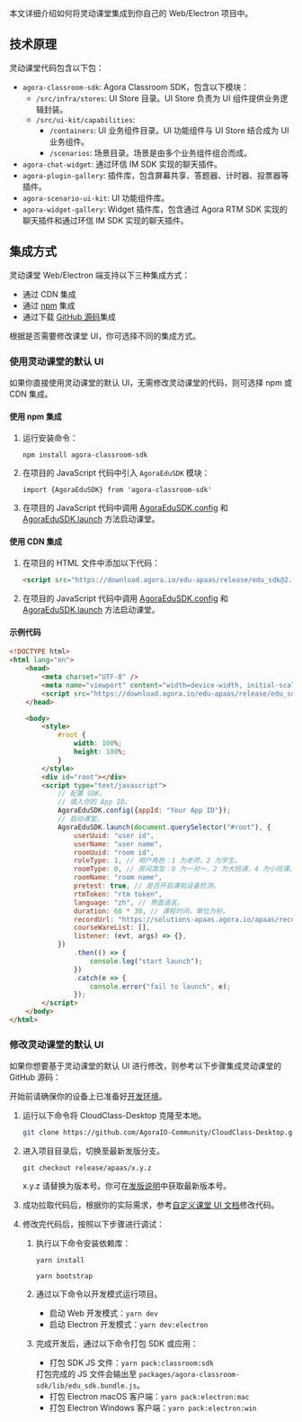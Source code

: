 本文详细介绍如何将灵动课堂集成到你自己的 Web/Electron 项目中。

## 技术原理

灵动课堂代码包含以下包：

-   `agora-classroom-sdk`: Agora Classroom SDK，包含以下模块：
    -   `/src/infra/stores`: UI Store 目录。UI Store 负责为 UI 组件提供业务逻辑封装。
    -   `/src/ui-kit/capabilities`:
        -   `/containers`: UI 业务组件目录。UI 功能组件与 UI Store 结合成为 UI 业务组件。
        -   `/scenarios`: 场景目录。场景是由多个业务组件组合而成。
-   `agora-chat-widget`: 通过环信 IM SDK 实现的聊天插件。
-   `agora-plugin-gallery`: 插件库，包含屏幕共享、答题器、计时器、投票器等插件。
-   `agora-scenario-ui-kit`: UI 功能组件库。
-   `agora-widget-gallery`: Widget 插件库，包含通过 Agora RTM SDK 实现的聊天插件和通过环信 IM SDK 实现的聊天插件。

## 集成方式

灵动课堂 Web/Electron 端支持以下三种集成方式：

-   通过 CDN 集成
-   通过 [npm](https://www.npmjs.com/package/agora-classroom-sdk) 集成
-   通过下载 [GitHub 源码](https://github.com/AgoraIO-Community/CloudClass-Desktop)集成

根据是否需要修改课堂 UI，你可选择不同的集成方式。

<a name="default_ui"></a>

### 使用灵动课堂的默认 UI

如果你直接使用灵动课堂的默认 UI，无需修改灵动课堂的代码，则可选择 npm 或 CDN 集成。

#### 使用 npm 集成

1. 运行安装命令：

    ```
    npm install agora-classroom-sdk
    ```

2. 在项目的 JavaScript 代码中引入 `AgoraEduSDK` 模块：

    ```
    import {AgoraEduSDK} from 'agora-classroom-sdk'
    ```

3. 在项目的 JavaScript 代码中调用 [AgoraEduSDK.config](/cn/agora-class/agora_class_api_ref_web?platform=Web#config) 和 [AgoraEduSDK.launch](/cn/agora-class/agora_class_api_ref_web?platform=Web#launch) 方法启动课堂。

#### 使用 CDN 集成

1. 在项目的 HTML 文件中添加以下代码：

    ```html
    <script src="https://download.agora.io/edu-apaas/release/edu_sdk@2.4.0.bundle.js"></script>
    ```

2. 在项目的 JavaScript 代码中调用 [AgoraEduSDK.config](/cn/agora-class/agora_class_api_ref_web?platform=Web#config) 和 [AgoraEduSDK.launch](/cn/agora-class/agora_class_api_ref_web?platform=Web#launch) 方法启动课堂。

#### 示例代码

```html
<!DOCTYPE html>
<html lang="en">
    <head>
        <meta charset="UTF-8" />
        <meta name="viewport" content="width=device-width, initial-scale=1" />
        <script src="https://download.agora.io/edu-apaas/release/edu_sdk@2.4.0.bundle.js"></script>
    </head>

    <body>
        <style>
            #root {
                width: 100%;
                height: 100%;
            }
        </style>
        <div id="root"></div>
        <script type="text/javascript">
            // 配置 SDK。
            // 填入你的 App ID。
            AgoraEduSDK.config({appId: "Your App ID"});
            // 启动课堂。
            AgoraEduSDK.launch(document.querySelector("#root"), {
                userUuid: "user id",
                userName: "user name",
                roomUuid: "room id",
                roleType: 1, // 用户角色：1 为老师，2 为学生。
                roomType: 0, // 房间类型：0 为一对一，2 为大班课，4 为小班课。
                roomName: "room name",
                pretest: true, // 是否开启课前设备检测。
                rtmToken: "rtm token",
                language: "zh", // 界面语言。
                duration: 60 * 30, // 课程时间，单位为秒。
                recordUrl: "https://solutions-apaas.agora.io/apaas/record/dev/2.3.3/record_page.html",
                courseWareList: [],
                listener: (evt, args) => {},
            })
                .then(() => {
                    console.log("start launch");
                })
                .catch(e => {
                    console.error("fail to launch", e);
                });
        </script>
    </body>
</html>
```

<a name="change_default_ui"></a>

### 修改灵动课堂的默认 UI

如果你想要基于灵动课堂的默认 UI 进行修改，则参考以下步骤集成灵动课堂的 GitHub 源码：

<div class="alert info">开始前请确保你的设备上已准备好<a href="/cn/agora-class/agora_class_quickstart_web?platform=Web#dev-env">开发环境</a>。</div>

1. 运行以下命令将 CloudClass-Desktop 克隆至本地。

    ```bash
    git clone https://github.com/AgoraIO-Community/CloudClass-Desktop.git
    ```

1. 进入项目目录后，切换至最新发版分支。

    ```
    git checkout release/apaas/x.y.z
    ```

    <div class="alert info">x.y.z 请替换为版本号。你可在<a href="/cn/agora-class/release_agora_class_web?platform=Web">发版说明</a>中获取最新版本号。</div>

1. 成功拉取代码后，根据你的实际需求，参考[自定义课堂 UI 文档](/cn/agora-class/agora_class_custom_ui_web?platform=Web)修改代码。

1. 修改完代码后，按照以下步骤进行调试：

    1. 执行以下命令安装依赖库：

        ```
        yarn install
        ```

        ```
        yarn bootstrap
        ```

    2. 通过以下命令以开发模式运行项目。

        - 启动 Web 开发模式：`yarn dev`
        - 启动 Electron 开发模式：`yarn dev:electron`

    3. 完成开发后，通过以下命令打包 SDK 或应用：

        - 打包 SDK JS 文件：`yarn pack:classroom:sdk`

        <div class="alert info">打包完成的 JS 文件会输出至 <code>packages/agora-classroom-sdk/lib/edu_sdk.bundle.js</code>。</div>

        - 打包 Electron macOS 客户端：`yarn pack:electron:mac`
        - 打包 Electron Windows 客户端：`yarn pack:electron:win`
